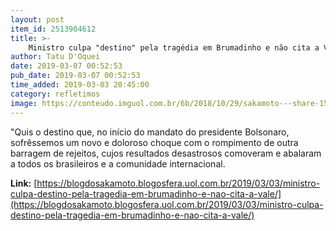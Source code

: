 ```yaml
---
layout: post
item_id: 2513904612
title: >-
    Ministro culpa "destino" pela tragédia em Brumadinho e não cita a Vale
author: Tatu D'Oquei
date: 2019-03-07 00:52:53
pub_date: 2019-03-07 00:52:53
time_added: 2019-03-03 20:45:00
category: refletimos
image: https://conteudo.imguol.com.br/6b/2018/10/29/sakamoto---share-1540825181920_956x500.png
---
```


"Quis o destino que, no início do mandato do presidente Bolsonaro, sofrêssemos um novo e doloroso choque com o rompimento de outra barragem de rejeitos, cujos resultados desastrosos comoveram e abalaram a todos os brasileiros e a comunidade internacional.

**Link:** [https://blogdosakamoto.blogosfera.uol.com.br/2019/03/03/ministro-culpa-destino-pela-tragedia-em-brumadinho-e-nao-cita-a-vale/](https://blogdosakamoto.blogosfera.uol.com.br/2019/03/03/ministro-culpa-destino-pela-tragedia-em-brumadinho-e-nao-cita-a-vale/)

